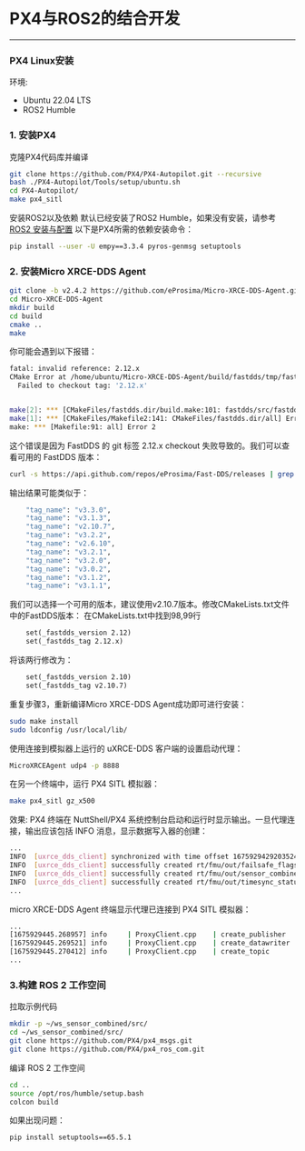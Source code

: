 # PX4与ROS2的结合开发
---
### PX4 Linux安装
环境:
- Ubuntu 22.04 LTS
- ROS2 Humble
### 1. 安装PX4
克隆PX4代码库并编译
```bash
git clone https://github.com/PX4/PX4-Autopilot.git --recursive
bash ./PX4-Autopilot/Tools/setup/ubuntu.sh
cd PX4-Autopilot/
make px4_sitl
```
安装ROS2以及依赖
默认已经安装了ROS2 Humble，如果没有安装，请参考[ROS2 安装与配置](/ros2/Linux_ros2_installation.md)
以下是PX4所需的依赖安装命令：
```bash
pip install --user -U empy==3.3.4 pyros-genmsg setuptools
```

### 2. 安装Micro XRCE-DDS Agent
```bash
git clone -b v2.4.2 https://github.com/eProsima/Micro-XRCE-DDS-Agent.git
cd Micro-XRCE-DDS-Agent
mkdir build
cd build
cmake ..
make
```
你可能会遇到以下报错：
```bash
fatal: invalid reference: 2.12.x
CMake Error at /home/ubuntu/Micro-XRCE-DDS-Agent/build/fastdds/tmp/fastdds-gitclone.cmake:40 (message):
  Failed to checkout tag: '2.12.x'


make[2]: *** [CMakeFiles/fastdds.dir/build.make:101: fastdds/src/fastdds-stamp/fastdds-download] Error 1
make[1]: *** [CMakeFiles/Makefile2:141: CMakeFiles/fastdds.dir/all] Error 2
make: *** [Makefile:91: all] Error 2
```
这个错误是因为 FastDDS 的 git 标签 2.12.x checkout 失败导致的。我们可以查看可用的 FastDDS 版本：
```bash
curl -s https://api.github.com/repos/eProsima/Fast-DDS/releases | grep '"tag_name"' | head -10
```
输出结果可能类似于：
```bash
    "tag_name": "v3.3.0",
    "tag_name": "v3.1.3",
    "tag_name": "v2.10.7",
    "tag_name": "v3.2.2",
    "tag_name": "v2.6.10",
    "tag_name": "v3.2.1",
    "tag_name": "v3.2.0",
    "tag_name": "v3.0.2",
    "tag_name": "v3.1.2",
    "tag_name": "v3.1.1",
```
我们可以选择一个可用的版本，建议使用v2.10.7版本。修改CMakeLists.txt文件中的FastDDS版本： 在CMakeLists.txt中找到98,99行
```txt
    set(_fastdds_version 2.12)
    set(_fastdds_tag 2.12.x)
```
将该两行修改为：
```txt
    set(_fastdds_version 2.10)
    set(_fastdds_tag v2.10.7)
```
重复步骤3，重新编译Micro XRCE-DDS Agent成功即可进行安装：
```bash
sudo make install
sudo ldconfig /usr/local/lib/
```
使用连接到模拟器上运行的 uXRCE-DDS 客户端的设置启动代理：
```bash
MicroXRCEAgent udp4 -p 8888
```
 在另一个终端中，运行 PX4 SITL 模拟器：
```bash
make px4_sitl gz_x500
```
效果:
PX4 终端在 NuttShell/PX4 系统控制台启动和运行时显示输出。一旦代理连接，输出应该包括 INFO 消息，显示数据写入器的创建：
```bash
...
INFO  [uxrce_dds_client] synchronized with time offset 1675929429203524us
INFO  [uxrce_dds_client] successfully created rt/fmu/out/failsafe_flags data writer, topic id: 83
INFO  [uxrce_dds_client] successfully created rt/fmu/out/sensor_combined data writer, topic id: 168
INFO  [uxrce_dds_client] successfully created rt/fmu/out/timesync_status data writer, topic id: 188
...
```
micro XRCE-DDS Agent 终端显示代理已连接到 PX4 SITL 模拟器：
```bash
...
[1675929445.268957] info     | ProxyClient.cpp    | create_publisher         | publisher created      | client_key: 0x00000001, publisher_id: 0x0DA(3), participant_id: 0x001(1)
[1675929445.269521] info     | ProxyClient.cpp    | create_datawriter        | datawriter created     | client_key: 0x00000001, datawriter_id: 0x0DA(5), publisher_id: 0x0DA(3)
[1675929445.270412] info     | ProxyClient.cpp    | create_topic             | topic created          | client_key: 0x00000001, topic_id: 0x0DF(2), participant_id: 0x001(1)
...
```
### 3.构建 ROS 2 工作空间
拉取示例代码
```bash
mkdir -p ~/ws_sensor_combined/src/
cd ~/ws_sensor_combined/src/
git clone https://github.com/PX4/px4_msgs.git
git clone https://github.com/PX4/px4_ros_com.git
```
编译 ROS 2 工作空间
```bash
cd ..
source /opt/ros/humble/setup.bash
colcon build
```

如果出现问题：
```bash
pip install setuptools==65.5.1
```







